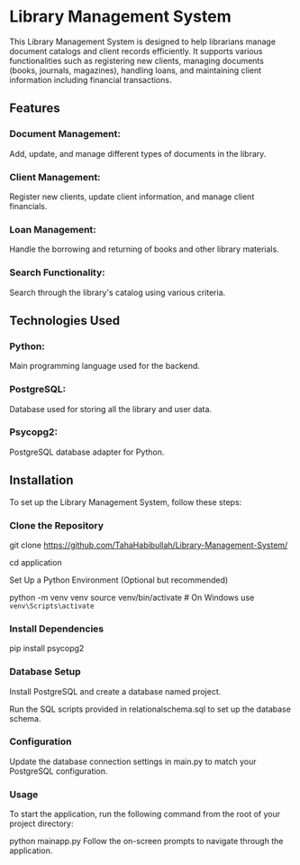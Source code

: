 # Library Management System

This Library Management System is designed to help librarians manage document catalogs and client records efficiently. It supports various functionalities such as registering new clients, managing documents (books, journals, magazines), handling loans, and maintaining client information including financial transactions.

## Features

### Document Management:

Add, update, and manage different types of documents in the library.

### Client Management: 

Register new clients, update client information, and manage client financials.


### Loan Management: 

Handle the borrowing and returning of books and other library materials.


### Search Functionality:

Search through the library's catalog using various criteria.


## Technologies Used

### Python: 

Main programming language used for the backend.


### PostgreSQL:

Database used for storing all the library and user data.


### Psycopg2: 

PostgreSQL database adapter for Python.


## Installation
To set up the Library Management System, follow these steps:

### Clone the Repository


git clone https://github.com/TahaHabibullah/Library-Management-System/

cd application

Set Up a Python Environment (Optional but recommended)

python -m venv venv
source venv/bin/activate  # On Windows use `venv\Scripts\activate`


### Install Dependencies


pip install psycopg2

### Database Setup
Install PostgreSQL and create a database named project.


Run the SQL scripts provided in relationalschema.sql to set up the database schema.


### Configuration


Update the database connection settings in main.py to match your PostgreSQL configuration.


### Usage


To start the application, run the following command from the root of your project directory:



python mainapp.py
Follow the on-screen prompts to navigate through the application.
